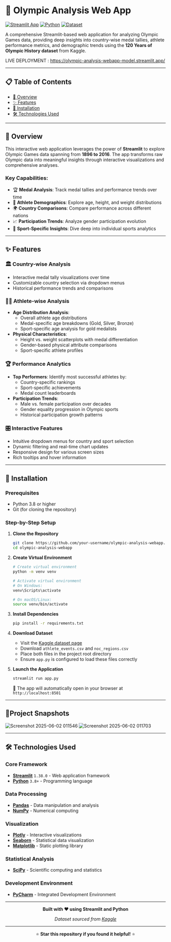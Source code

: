 # 🏅 Olympic Analysis Web App

[![Streamlit App](https://img.shields.io/badge/Streamlit-1.38.0-FF4B4B.svg)](https://streamlit.io/)
[![Python](https://img.shields.io/badge/Python-3.8+-3776AB.svg)](https://python.org/)
[![Dataset](https://img.shields.io/badge/Dataset-Kaggle-20BEFF.svg)](https://www.kaggle.com/datasets/heesoo37/120-years-of-olympic-history-athletes-and-results)

A comprehensive Streamlit-based web application for analyzing Olympic Games data, providing deep insights into country-wise medal tallies, athlete performance metrics, and demographic trends using the **120 Years of Olympic History dataset** from Kaggle.

LIVE DEPLOYMENT : https://olympic-analysis-webapp-model.streamlit.app/

---

## 📋 Table of Contents

- [🎯 Overview](#-overview)
- [✨ Features](#-features)
- [🚀 Installation](#-installation)
- [🛠️ Technologies Used](#️-technologies-used)

---

## 🎯 Overview

This interactive web application leverages the power of **Streamlit** to explore Olympic Games data spanning from **1896 to 2016**. The app transforms raw Olympic data into meaningful insights through interactive visualizations and comprehensive analyses.

### Key Capabilities:
- 🏆 **Medal Analysis**: Track medal tallies and performance trends over time
- 👥 **Athlete Demographics**: Explore age, height, and weight distributions
- 🌍 **Country Comparisons**: Compare performance across different nations
- 📈 **Participation Trends**: Analyze gender participation evolution
- 🎯 **Sport-Specific Insights**: Dive deep into individual sports analytics

---

## ✨ Features

### 🏛️ **Country-wise Analysis**
- Interactive medal tally visualizations over time
- Customizable country selection via dropdown menus
- Historical performance trends and comparisons

### 🏃‍♂️ **Athlete-wise Analysis**
- **Age Distribution Analysis**:
  - Overall athlete age distributions
  - Medal-specific age breakdowns (Gold, Silver, Bronze)
  - Sport-specific age analysis for gold medalists
- **Physical Characteristics**:
  - Height vs. weight scatterplots with medal differentiation
  - Gender-based physical attribute comparisons
  - Sport-specific athlete profiles

### 🏆 **Performance Analytics**
- **Top Performers**: Identify most successful athletes by:
  - Country-specific rankings
  - Sport-specific achievements
  - Medal count leaderboards
- **Participation Trends**:
  - Male vs. female participation over decades
  - Gender equality progression in Olympic sports
  - Historical participation growth patterns

### 🎛️ **Interactive Features**
- Intuitive dropdown menus for country and sport selection
- Dynamic filtering and real-time chart updates
- Responsive design for various screen sizes
- Rich tooltips and hover information

---

## 🚀 Installation

### Prerequisites
- Python 3.8 or higher
- Git (for cloning the repository)

### Step-by-Step Setup

1. **Clone the Repository**
   ```bash
   git clone https://github.com/your-username/olympic-analysis-webapp.git
   cd olympic-analysis-webapp
   ```

2. **Create Virtual Environment**
   ```bash
   # Create virtual environment
   python -m venv venv
   
   # Activate virtual environment
   # On Windows:
   venv\Scripts\activate
   
   # On macOS/Linux:
   source venv/bin/activate
   ```

3. **Install Dependencies**
   ```bash
   pip install -r requirements.txt
   ```

4. **Download Dataset**
   - Visit the [Kaggle dataset page](https://www.kaggle.com/datasets/heesoo37/120-years-of-olympic-history-athletes-and-results)
   - Download `athlete_events.csv` and `noc_regions.csv`
   - Place both files in the project root directory
   - Ensure `app.py` is configured to load these files correctly

5. **Launch the Application**
   ```bash
   streamlit run app.py
   ```
   
   🎉 The app will automatically open in your browser at `http://localhost:8501`


---
## 🌟Project Snapshots
![Screenshot 2025-06-02 011546](https://github.com/user-attachments/assets/f6986869-e70a-4b06-b1dd-995c09bae96c)
![Screenshot 2025-06-02 011703](https://github.com/user-attachments/assets/c998348b-c78a-4952-9efb-498c20735f78)


---

## 🛠️ Technologies Used

### Core Framework
- **[Streamlit](https://streamlit.io/)** `1.38.0` - Web application framework
- **[Python](https://python.org/)** `3.8+` - Programming language

### Data Processing
- **[Pandas](https://pandas.pydata.org/)** - Data manipulation and analysis
- **[NumPy](https://numpy.org/)** - Numerical computing

### Visualization
- **[Plotly](https://plotly.com/python/)** - Interactive visualizations
- **[Seaborn](https://seaborn.pydata.org/)** - Statistical data visualization
- **[Matplotlib](https://matplotlib.org/)** - Static plotting library

### Statistical Analysis
- **[SciPy](https://scipy.org/)** - Scientific computing and statistics

### Development Environment
- **[PyCharm](https://www.jetbrains.com/pycharm/)** - Integrated Development Environment

---


<div align="center">

**Built with ❤️ using Streamlit and Python**

*Dataset sourced from [Kaggle](https://www.kaggle.com/datasets/heesoo37/120-years-of-olympic-history-athletes-and-results)*

---

⭐ **Star this repository if you found it helpful!** ⭐

</div>
